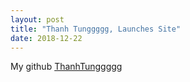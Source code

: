 ```yaml
---
layout: post
title: "Thanh Tunggggg, Launches Site"
date: 2018-12-22
---
```


My github [ThanhTunggggg](https://github.com/ThanhTunggggg)
